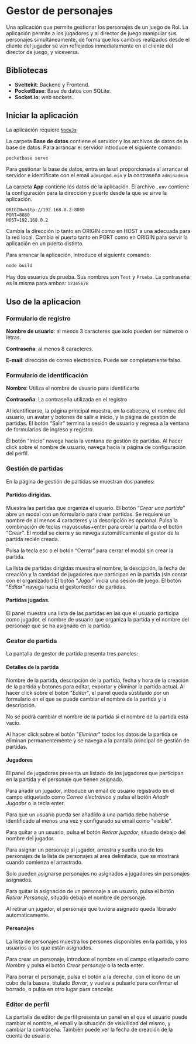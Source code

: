 # Gestor de personajes

Una aplicación que permite gestionar los personajes de un juego de Rol.
La aplicación permite a los jugadores y al director de juego manipular sus personajes simultáneamente, de forma que los cambios realizados desde el cliente del jugador se ven reflejados inmediatamente en el cliente del director de juego, y viceversa.


## Bibliotecas
- **Sveltekit**: Backend y Frontend.
- **PocketBase**: Base de datos con SQLite.
- **Socket.io**: web sockets.


## Iniciar la aplicación
La aplicación requiere [`NodeJs`](https://nodejs.org)

La carpeta __Base de datos__ contiene el servidor y los archivos de datos de la base de datos.
Para arrancar el servidor introduce el siguiente comando:
```bash
pocketbase serve
```

Para gestionar la base de datos, entra en la url proporcionada al arrancar el servidor e identifícate con el email `admin@ad.min` y la contraseña `adminadmin`


La carpeta __App__ contiene los datos de la aplicación.
El archivo `.env` contiene la configuración para la dirección y puerto desde la que se sirve la aplicación.

```
ORIGIN=http://192.168.0.2:8080
PORT=8080
HOST=192.168.0.2
```

Cambia la dirección ip tanto en ORIGIN como en HOST a una adecuada para la red local.
Cambia el puerto tanto en PORT como en ORIGIN para servir la aplicación en un puerto distinto.

Para arrancar la aplicación, introduce el siguiente comando:
```bash
node build
```

Hay dos usuarios de prueba. Sus nombres son `Test` y `Prueba`. La contraseña es la misma para ambos: `12345678`


## Uso de la aplicacion
### Formulario de registro
**Nombre de usuario**: al menos 3 caracteres que solo pueden ser números o letras.

**Contraseña**: al menos 8 caracteres.

**E-mail**: dirección de correo electrónico. Puede ser completamente falso.

### Formulario de identificación

**Nombre**: Utiliza el nombre de usuario para identificarte

**Contraseña**: La contraseña utilizada en el registro

Al identificarse, la página principal muestra, en la cabecera, el nombre del usuario, un avatar y botones de salir e inicio, y la página de gestión de partidas.
El botón “Salir” termina la sesión de usuario y regresa a la ventana de formularios de ingreso y registro.

El botón “Inicio” navega hacia la ventana de gestión de partidas.
Al hacer click sobre el nombre de usuario, navega hacia la página de configuración del perfil.

### Gestión de partidas
En la página de gestión de partidas se muestran dos paneles:

#### Partidas dirigidas.
Muestra las partidas que organiza el usuario.
El botón “_Crear una partida_” abre un modal con un formulario para crear partidas.
Se requiere un nombre de al menos 4 caracteres y la descripción es opcional.
Pulsa la combinación de teclas mayusculas+enter para crear la partida o el botón “Crear”. El modal se cierra y se navega automáticamente al gestor de la partida recién creada.

Pulsa la tecla esc o el botón “Cerrar” para cerrar el modal sin crear la partida.

La lista de partidas dirigidas muestra el nombre, la descipción, la fecha de creación y la cantidad de jugadores que participan en la partida (sin contar con el organizador)
El botón “_Jugar_” inicia una sesión de juego. El botón “_Editar_” navega hacia el gestor/editor de partidas.

#### Partidas jugadas.
El panel muestra una lista de las partidas en las que el usuario participa como jugador, el nombre de usuario que organiza la partida y el nombre del personaje que se ha asignado en la partida.

### Gestor de partida
La pantalla de gestor de partida presenta tres paneles:

#### Detalles de la partida
Nombre de la partida, descripción de la partida, fecha y hora de la creación de la partida y botones para editar, exportar y eliminar la partida actual.
Al hacer click sobre el botón "_Editar_", el panel queda sustituido por un formulario en el que se puede cambiar el nombre de la partida y la descripción.

No se podrá cambiar el nombre de la partida si el nombre de la partida está vacío.

Al hacer click sobre el botón "_Eliminar_" todos los datos de la partida se eliminan permanentemente y se navega a la pantalla principal de gestión de partidas.

#### Jugadores
El panel de jugadores presenta un listado de los jugadores que participan en la partida y el personaje que tienen asignado.

Para añadir un jugador, introduce un email de usuario registrado en el campo etiquetado como _Correo electrónico_ y pulsa el botón _Añadir Jugador_ o la tecla enter.

Para que un usuario pueda ser añadido a una partida debe haberse identificado al menos una vez y configurado su email como "visible".

Para quitar a un usuario, pulsa el botón _Retirar jugador_, situado debajo del nombre del jugador.

Para asignar un personaje al jugador, arrastra y suelta uno de los personajes de la lista de personajes al area delimitada, que se mostrará cuando comienza el arrastrado.

Solo pueden asignarse personajes no asignados a jugadores sin personajes asignados.

Para quitar la asignación de un personaje a un usuario, pulsa el botón _Retirar Personaje_, situado debajo el nombre de personaje.

Al retirar un jugador, el personaje que tuviera asignado queda liberado automaticamente.

#### Personajes
La lista de personajes muestra los persones disponibles en la partida, y los usuarios a los que están asignados.

Para crear un personaje, introduce el nombre en el campo etiquetado como _Nombre_ y pulsa el botón _Crear personaje_ o la tecla enter.

Para borrar el personaje, pulsa el botón a la derecha, con el icono de un cubo de la basura, titulado _Borrar_, y vuelve a pulsarlo para confirmar el borrado, o pulsa en otro lugar para cancelar.

### Editor de perfil
La pantalla de editor de perfil presenta un panel en el que el usuario puede cambiar el nombre, el email y la situación de visivilidad del mismo, y cambiar la contraseña. También puede ver la fecha de creación de la cuenta de usuario.